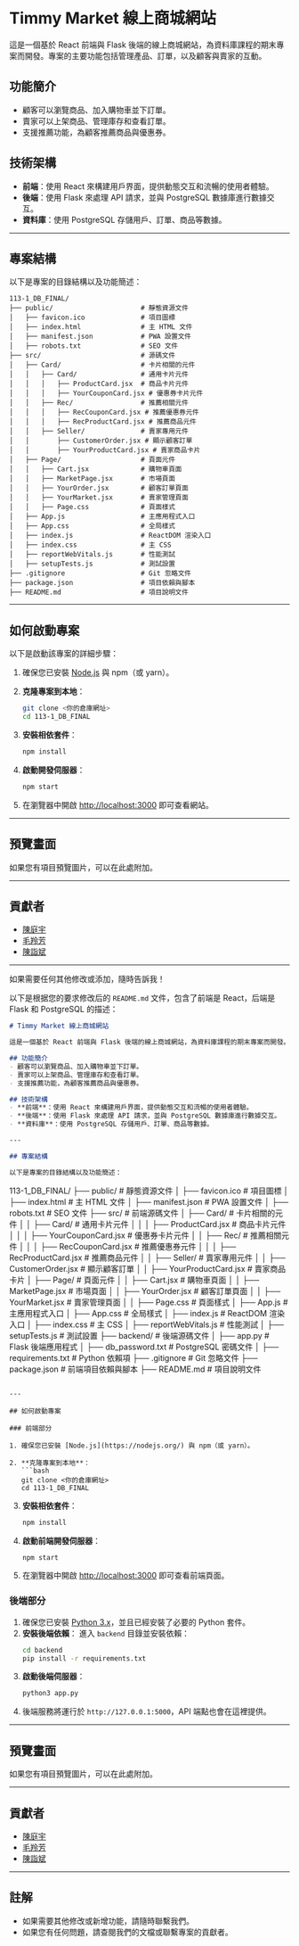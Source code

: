 # Timmy Market 線上商城網站

這是一個基於 React 前端與 Flask 後端的線上商城網站，為資料庫課程的期末專案而開發。專案的主要功能包括管理產品、訂單，以及顧客與賣家的互動。

## 功能簡介
- 顧客可以瀏覽商品、加入購物車並下訂單。
- 賣家可以上架商品、管理庫存和查看訂單。
- 支援推薦功能，為顧客推薦商品與優惠券。

## 技術架構
- **前端**：使用 React 來構建用戶界面，提供動態交互和流暢的使用者體驗。
- **後端**：使用 Flask 來處理 API 請求，並與 PostgreSQL 數據庫進行數據交互。
- **資料庫**：使用 PostgreSQL 存儲用戶、訂單、商品等數據。

---

## 專案結構

以下是專案的目錄結構以及功能簡述：

```
113-1_DB_FINAL/
├── public/                      # 靜態資源文件
│   ├── favicon.ico              # 項目圖標
│   ├── index.html               # 主 HTML 文件
│   ├── manifest.json            # PWA 設置文件
│   ├── robots.txt               # SEO 文件
├── src/                         # 源碼文件
│   ├── Card/                    # 卡片相關的元件
│   │   ├── Card/                # 通用卡片元件
│   │   │   ├── ProductCard.jsx  # 商品卡片元件
│   │   │   ├── YourCouponCard.jsx # 優惠券卡片元件
│   │   ├── Rec/                 # 推薦相關元件
│   │   │   ├── RecCouponCard.jsx # 推薦優惠券元件
│   │   │   ├── RecProductCard.jsx # 推薦商品元件
│   │   ├── Seller/              # 賣家專用元件
│   │       ├── CustomerOrder.jsx # 顯示顧客訂單
│   │       ├── YourProductCard.jsx # 賣家商品卡片
│   ├── Page/                    # 頁面元件
│   │   ├── Cart.jsx             # 購物車頁面
│   │   ├── MarketPage.jsx       # 市場頁面
│   │   ├── YourOrder.jsx        # 顧客訂單頁面
│   │   ├── YourMarket.jsx       # 賣家管理頁面
│   │   ├── Page.css             # 頁面樣式
│   ├── App.js                   # 主應用程式入口
│   ├── App.css                  # 全局樣式
│   ├── index.js                 # ReactDOM 渲染入口
│   ├── index.css                # 主 CSS
│   ├── reportWebVitals.js       # 性能測試
│   ├── setupTests.js            # 測試設置
├── .gitignore                   # Git 忽略文件
├── package.json                 # 項目依賴與腳本
├── README.md                    # 項目說明文件
```

---

## 如何啟動專案

以下是啟動該專案的詳細步驟：

1. 確保您已安裝 [Node.js](https://nodejs.org/) 與 npm（或 yarn）。

2. **克隆專案到本地**：
   ```bash
   git clone <你的倉庫網址>
   cd 113-1_DB_FINAL
   ```

3. **安裝相依套件**：
   ```bash
   npm install
   ```

4. **啟動開發伺服器**：
   ```bash
   npm start
   ```

5. 在瀏覽器中開啟 [http://localhost:3000](http://localhost:3000) 即可查看網站。

---

## 預覽畫面
如果您有項目預覽圖片，可以在此處附加。

---

## 貢獻者
- [陳庭宇]()  
- [毛羚芳]()  
- [陳詣斌](https://github.com/4040www)  


---

如果需要任何其他修改或添加，隨時告訴我！

以下是根据您的要求修改后的 `README.md` 文件，包含了前端是 React，后端是 Flask 和 PostgreSQL 的描述：

```markdown
# Timmy Market 線上商城網站

這是一個基於 React 前端與 Flask 後端的線上商城網站，為資料庫課程的期末專案而開發。專案的主要功能包括管理產品、訂單，以及顧客與賣家的互動。

## 功能簡介
- 顧客可以瀏覽商品、加入購物車並下訂單。
- 賣家可以上架商品、管理庫存和查看訂單。
- 支援推薦功能，為顧客推薦商品與優惠券。

## 技術架構
- **前端**：使用 React 來構建用戶界面，提供動態交互和流暢的使用者體驗。
- **後端**：使用 Flask 來處理 API 請求，並與 PostgreSQL 數據庫進行數據交互。
- **資料庫**：使用 PostgreSQL 存儲用戶、訂單、商品等數據。

---

## 專案結構

以下是專案的目錄結構以及功能簡述：

```
113-1_DB_FINAL/
├── public/                      # 靜態資源文件
│   ├── favicon.ico              # 項目圖標
│   ├── index.html               # 主 HTML 文件
│   ├── manifest.json            # PWA 設置文件
│   ├── robots.txt               # SEO 文件
├── src/                         # 前端源碼文件
│   ├── Card/                    # 卡片相關的元件
│   │   ├── Card/                # 通用卡片元件
│   │   │   ├── ProductCard.jsx  # 商品卡片元件
│   │   │   ├── YourCouponCard.jsx # 優惠券卡片元件
│   │   ├── Rec/                 # 推薦相關元件
│   │   │   ├── RecCouponCard.jsx # 推薦優惠券元件
│   │   │   ├── RecProductCard.jsx # 推薦商品元件
│   │   ├── Seller/              # 賣家專用元件
│   │       ├── CustomerOrder.jsx # 顯示顧客訂單
│   │       ├── YourProductCard.jsx # 賣家商品卡片
│   ├── Page/                    # 頁面元件
│   │   ├── Cart.jsx             # 購物車頁面
│   │   ├── MarketPage.jsx       # 市場頁面
│   │   ├── YourOrder.jsx        # 顧客訂單頁面
│   │   ├── YourMarket.jsx       # 賣家管理頁面
│   │   ├── Page.css             # 頁面樣式
│   ├── App.js                   # 主應用程式入口
│   ├── App.css                  # 全局樣式
│   ├── index.js                 # ReactDOM 渲染入口
│   ├── index.css                # 主 CSS
│   ├── reportWebVitals.js       # 性能測試
│   ├── setupTests.js            # 測試設置
├── backend/                     # 後端源碼文件
│   ├── app.py                   # Flask 後端應用程式
│   ├── db_password.txt          # PostgreSQL 密碼文件
│   ├── requirements.txt         # Python 依賴項
├── .gitignore                   # Git 忽略文件
├── package.json                 # 前端項目依賴與腳本
├── README.md                    # 項目說明文件
```

---

## 如何啟動專案

### 前端部分

1. 確保您已安裝 [Node.js](https://nodejs.org/) 與 npm（或 yarn）。

2. **克隆專案到本地**：
   ```bash
   git clone <你的倉庫網址>
   cd 113-1_DB_FINAL
   ```
3. **安裝相依套件**：
   ```bash
   npm install
   ```
4. **啟動前端開發伺服器**：
   ```bash
   npm start
   ```
5. 在瀏覽器中開啟 [http://localhost:3000](http://localhost:3000) 即可查看前端頁面。

### 後端部分
1. 確保您已安裝 [Python 3.x](https://www.python.org/downloads/)，並且已經安裝了必要的 Python 套件。
2. **安裝後端依賴**：
   進入 `backend` 目錄並安裝依賴：
   ```bash
   cd backend
   pip install -r requirements.txt
   ```
3. **啟動後端伺服器**：
   ```bash
   python3 app.py
   ```
4. 後端服務將運行於 `http://127.0.0.1:5000`，API 端點也會在這裡提供。

---

## 預覽畫面
如果您有項目預覽圖片，可以在此處附加。

---

## 貢獻者
- [陳庭宇]()  
- [毛羚芳]()  
- [陳詣斌](https://github.com/4040www)  

---

## 註解
- 如果需要其他修改或新增功能，請隨時聯繫我們。
- 如果您有任何問題，請查閱我們的文檔或聯繫專案的貢獻者。

```